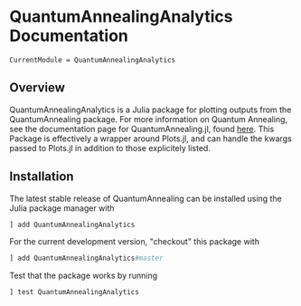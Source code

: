 # QuantumAnnealingAnalytics Documentation

```@meta
CurrentModule = QuantumAnnealingAnalytics
```

## Overview

QuantumAnnealingAnalytics is a Julia package for plotting outputs from the QuantumAnnealing package.
For more information on Quantum Annealing, see the documentation page for QuantumAnnealing.jl, found
[here](https://lanl-ansi.github.io/QuantumAnnealing.jl/stable/).  This Package is effectively a wrapper
around Plots.jl, and can handle the kwargs passed to Plots.jl in addition to those explicitely listed.

## Installation

The latest stable release of QuantumAnnealing can be installed using the Julia package manager with

```julia
] add QuantumAnnealingAnalytics
```

For the current development version, "checkout" this package with

```julia
] add QuantumAnnealingAnalytics#master
```

Test that the package works by running

```julia
] test QuantumAnnealingAnalytics
```
